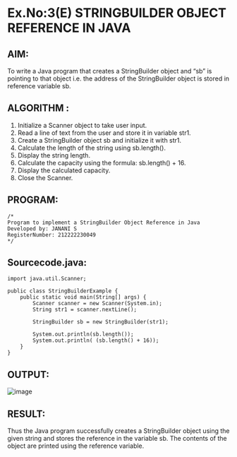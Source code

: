 # Ex.No:3(E)  STRINGBUILDER OBJECT REFERENCE IN JAVA

## AIM:
To write a Java program that creates a StringBuilder object and “sb” is pointing to that object i.e. the address of the StringBuilder object is stored in reference variable sb.

## ALGORITHM :
1. Initialize a Scanner object to take user input.
2. Read a line of text from the user and store it in variable str1.
3. Create a StringBuilder object sb and initialize it with str1.
4. Calculate the length of the string using sb.length().
5. Display the string length.
6. Calculate the capacity using the formula: sb.length() + 16.
7. Display the calculated capacity.
8. Close the Scanner.

## PROGRAM:
 ```
/*
Program to implement a StringBuilder Object Reference in Java
Developed by: JANANI S
RegisterNumber: 212222230049
*/
```

## Sourcecode.java:
```
import java.util.Scanner;

public class StringBuilderExample {
    public static void main(String[] args) {
        Scanner scanner = new Scanner(System.in);
        String str1 = scanner.nextLine();

        StringBuilder sb = new StringBuilder(str1);

        System.out.println(sb.length());
        System.out.println( (sb.length() + 16));
    }
}
```

## OUTPUT:

![image](https://github.com/user-attachments/assets/5b7a8739-b88f-465d-a187-a0c1f6e35103)

## RESULT:
Thus the  Java program successfully creates a StringBuilder object using the given string and stores the reference in the variable sb. The contents of the object are printed using the reference variable.
